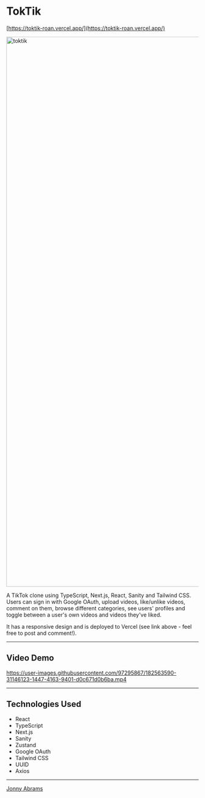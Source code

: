 # TokTik

[https://toktik-roan.vercel.app/](https://toktik-roan.vercel.app/)

<img width="1440" alt="toktik" src="https://user-images.githubusercontent.com/97295867/182559406-519faada-36ef-4133-91cd-dd198046d954.png">

A TikTok clone using TypeScript, Next.js, React, Sanity and Tailwind CSS. Users can sign in with Google OAuth, upload videos, like/unlike videos, comment on them, browse different categories, see users' profiles and toggle between a user's own videos and videos they've liked.

It has a responsive design and is deployed to Vercel (see link above - feel free to post and comment!).

---

## Video Demo

https://user-images.githubusercontent.com/97295867/182563590-31146123-1447-4163-9401-d0c671d0b6ba.mp4

---

## Technologies Used

* React
* TypeScript
* Next.js
* Sanity
* Zustand
* Google OAuth
* Tailwind CSS
* UUID
* Axios

---

[Jonny Abrams](https://github.com/jonnyabrams)
